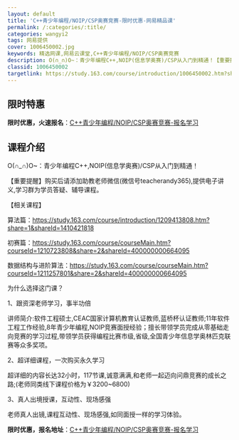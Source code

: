 ```yaml
---
layout: default
title: 'C++青少年编程/NOIP/CSP奥赛竞赛-限时优惠-网易精品课'
permalink: /:categories/:title/
categories: wangyi2
tags: 网易提供
cover: 1006450002.jpg
keywords: 精选网课,网易云课堂,C++青少年编程/NOIP/CSP奥赛竞赛
description: O(∩_∩)O~：青少年编程C++,NOIP(信息学奥赛)/CSP从入门到精通！【重要提醒】购买后请添加助教老师微信(微
classid: 1006450002
targetlink: https://study.163.com/course/introduction/1006450002.htm?share=1&shareId=1025206652&utm_campaign=share&utm_medium=iphoneShare&utm_source=&utm_u=1025206652
---
```


## 限时特惠

**限时优惠，火速报名**：[C++青少年编程/NOIP/CSP奥赛竞赛-报名学习](https://study.163.com/course/introduction/1006450002.htm?share=1&shareId=1025206652&utm_campaign=share&utm_medium=iphoneShare&utm_source=&utm_u=1025206652)

## 课程介绍

O(∩_∩)O~：青少年编程C++,NOIP(信息学奥赛)/CSP从入门到精通！

【重要提醒】购买后请添加助教老师微信(微信号teacherandy365),提供电子讲义,学习群为学员答疑、辅导课程。

【相关课程】

算法篇：https://study.163.com/course/introduction/1209413808.htm?share=1&shareId=1410421818

初赛篇：https://study.163.com/course/courseMain.htm?courseId=1210723808&share=2&shareId=400000000664095

数据结构与进阶算法：https://study.163.com/course/courseMain.htm?courseId=1211257801&share=2&shareId=400000000664095



为什么选择这门课？

1、跟资深老师学习，事半功倍

讲师简介:软件工程硕士,CEAC国家计算机教育认证教师,蓝桥杯认证教师;11年软件工程工作经验,8年青少年编程,NOIP竞赛面授经验；擅长带领学员完成从零基础走向竞赛的学习过程,带领学员获得编程比赛市级,省级,全国青少年信息学奥林匹克联赛等众多奖项。

2、超详细课程，一次购买永久学习

超详细的内容长达32小时，117节课,诚意满满,和老师一起迈向问鼎竞赛的成长之路;(老师同类线下课程价格为￥3200~6800)

3、真人出境授课，互动性、现场感强

老师真人出镜,课程互动性、现场感强,如同面授一样的学习体验。

**限时优惠，报名地址**：[C++青少年编程/NOIP/CSP奥赛竞赛-报名学习](https://study.163.com/course/introduction/1006450002.htm?share=1&shareId=1025206652&utm_campaign=share&utm_medium=iphoneShare&utm_source=&utm_u=1025206652)

